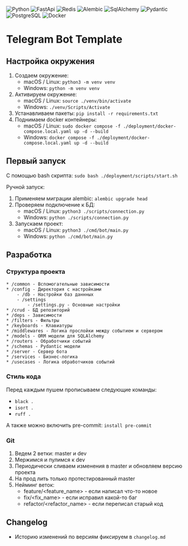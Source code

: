 ![Python](https://img.shields.io/badge/Python-3.12-_)
![FastApi](https://img.shields.io/badge/Aiogram-3-blue)
![Redis](https://img.shields.io/badge/Redis-6.2--alpine-red)
![Alembic](https://img.shields.io/badge/Alembic-1.13.1-red)
![SqlAlchemy](https://img.shields.io/badge/SqlAlchemy-2.0.25-red)
![Pydantic](https://img.shields.io/badge/Pydantic-2.5.3-yellow)
![PostgreSQL](https://img.shields.io/badge/PostgreSQL-15-blue)
![Docker](https://img.shields.io/badge/Docker-24.0.6-blue)


# Telegram Bot Template


## Настройка окружения
1. Создаем окружение:
   * macOS / Linux: ```python3 -m venv venv```
   * Windows: ```python -m venv venv```
2. Активируем окружение: 
   * macOS / Linux: ```source ./venv/bin/activate```
   * Windows: ```./venv/Scripts/Activate```
3. Устанавливаем пакеты: ```pip install -r requirements.txt```
4. Поднимаем docker контейнеры: 
   * macOS / Linux: ```sudo docker compose -f ./deployment/docker-compose.local.yaml up -d --build```
   * Windows: ```docker compose -f ./deployment/docker-compose.local.yaml up -d --build```


## Первый запуск
С помощью bash скрипта: ```sudo bash ./deployment/scripts/start.sh```

Ручной запуск:
1. Применяем миграции alembic: ```alembic upgrade head```
2. Проверяем подключение к БД:
   * macOS / Linux: ```python3 ./scripts/connection.py```
   * Windows: ```python ./scripts/connection.py```
3. Запускаем проект:
   * macOS / Linux: ```python3 ./cmd/bot/main.py```
   * Windows: ```python ./cmd/bot/main.py```


## Разработка

### Cтруктура проекта
    * /common - Вспомогательные зависимости
    * /config - Директория с настройками
        - /db - Настройки баз даннных
        - /settings
            - /settings.py - Основные настройки
    * /crud - БД репозиторий
    * /deps - Зависимости
    * /filters - Фильтры
    * /keyboards - Клавиатуры
    * /middlewares - Логика прослойки между событием и сервером
    * /models - ORM модели для SQLAlchemy
    * /routers - Обработчики событий
    * /schemas - Pydantic модели
    * /server - Сервер бота
    * /services - Бизнес-логика
    * /usecases - Логика обработчиков событий

### Стиль кода
Перед каждым пушем прописываем следующие команды:
   * ```black .```
   * ```isort .```
   * ```ruff .```

А также можно включить pre-commit: ```install pre-commit``` 

### Git
1. Ведем 2 ветки: master и dev
2. Мержимся и пулимся к dev
3. Периодически сливаем изменения в master и обновляем версию проекта
4. На прод лить только протестированный master
5. Нейминг веток:
   * feature/<feature_name> - если написал что-то новое
   * fix/<fix_name> - если исправил какой-то баг
   * refactor/<refactor_name> - если переписал старый код


## Changelog
* Историю изменений по версиям фиксируем в ```changelog.md```
